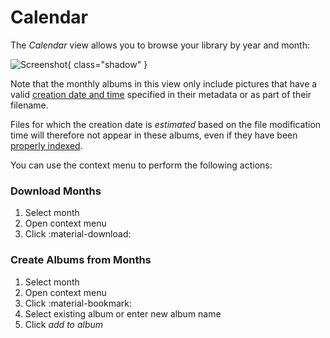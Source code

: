 # Calendar #

The *Calendar* view allows you to browse your library by year and month:

![Screenshot](img/calendar-light.jpg){ class="shadow" }

Note that the monthly albums in this view only include pictures that have a valid [creation date and time](edit.md#details) specified in their metadata or as part of their filename.

Files for which the creation date is *estimated* based on the file modification time will therefore not appear in these albums, even if they have been [properly indexed](../library/originals.md).

You can use the context menu to perform the following actions:

### Download Months

1. Select month
2. Open context menu
3. Click :material-download:

### Create Albums from Months

1. Select month
2. Open context menu
3. Click :material-bookmark:
4. Select existing album or enter new album name
5. Click *add to album*